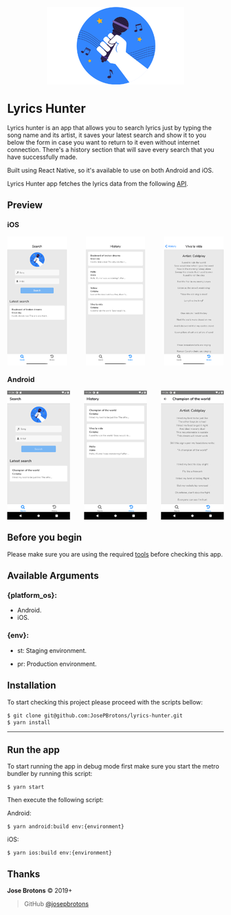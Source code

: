 <div style="display:flex;flex-direction:row;justify-content: center;align-items: center">
    <img src="src/assets/img/logo.png" alt="logo" height="180" />
</div>

# Lyrics Hunter

Lyrics hunter is an app that allows you to search lyrics just by typing the song name and its artist, it saves your latest search and show it to you below the form in case you want to return to it even without internet connection. There's a history section that will save every search that you have successfully made. 

Built using React Native, so it's available to use on both Android and iOS.

Lyrics Hunter app fetches the lyrics data from the following [API](https://lyricsovh.docs.apiary.io/).

## Preview

### iOS
<div style="display:flex;flex-direction:row;justify-content: space-between">
    <img src="screenshots/ios/lyrics_hunter_home.png" alt="home" height="300" />
    <img src="screenshots/ios/lyrics_hunter_history.png" alt="history" height="300" />
    <img src="screenshots/ios/lyrics_hunter_detail.png" alt="detail" height="300" />
</div>

### Android
<div style="display:flex;flex-direction:row;justify-content: space-between">
    <img src="screenshots/android/lyrics_hunter_home.png" alt="home" height="300" />
    <img src="screenshots/android/lyrics_hunter_history.png" alt="history" height="300" />
    <img src="screenshots/android/lyrics_hunter_detail.png" alt="detail" height="300" />
</div>

## Before you begin
Please make sure you are using the required [tools](https://github.com/JosePBrotons/mobile-dev-tools) before checking this app.

## Available Arguments

### {platform_os}:
- Android.
- iOS.

### {env}:

- st: Staging environment.

- pr: Production environment.

## Installation
To start checking this project please proceed with the scripts bellow:

    $ git clone git@github.com:JosePBrotons/lyrics-hunter.git
    $ yarn install
----

## Run the app
To start running the app in debug mode first make sure you start the metro bundler by running this script:

    $ yarn start

Then execute the following script:

Android: 

    $ yarn android:build env:{environment}
    
iOS: 

    $ yarn ios:build env:{environment}

Thanks
------

**Jose Brotons** © 2019+<br>

> GitHub [@josepbrotons](https://github.com/JosePBrotons)